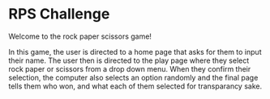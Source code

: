 # RPS Challenge

Welcome to the rock paper scissors game!

In this game, the user is directed to a home page that asks for them to input their name. The user then is directed to the play page where they select rock paper or scissors from a drop down menu. When they confirm their selection, the computer also selects an option randomly and the final page tells them who won, and what each of them selected for transparancy sake.